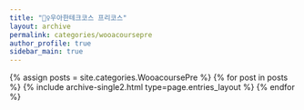 ```yaml
---
title: "🧙‍♀️우아한테크코스 프리코스"
layout: archive
permalink: categories/wooacoursepre
author_profile: true
sidebar_main: true
---
```


{% assign posts = site.categories.WooacoursePre %}
{% for post in posts %} {% include archive-single2.html type=page.entries_layout %} {% endfor %}